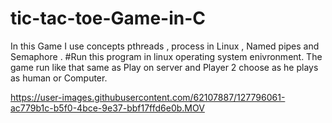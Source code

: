 





# tic-tac-toe-Game-in-C
In this Game I use concepts  pthreads , process in Linux , Named pipes and Semaphore .
#Run this program in linux operating system enivronment.
The game run like that same as Play on server and Player 2 choose as he plays as human or Computer.

https://user-images.githubusercontent.com/62107887/127796061-ac779b1c-b5f0-4bce-9e37-bbf17ffd6e0b.MOV

